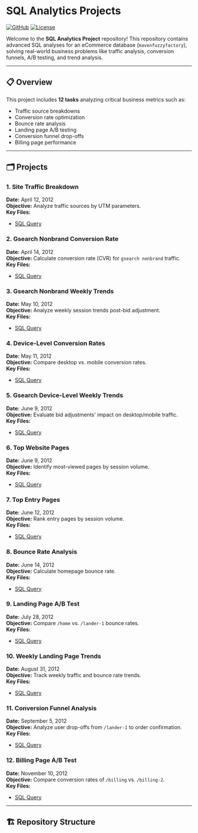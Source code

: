 # SQL Analytics Projects

[![GitHub](https://img.shields.io/badge/GitHub-Repository-blue?logo=github)](https://github.com/AnasAkhomach/SQL_Analytics)
[![License](https://img.shields.io/badge/License-MIT-green)](https://opensource.org/licenses/MIT)

Welcome to the **SQL Analytics Project** repository! This repository contains advanced SQL analyses for an eCommerce database (`mavenfuzzyfactory`), solving real-world business problems like traffic analysis, conversion funnels, A/B testing, and trend analysis.

---

## 📋 Overview
This project includes **12 tasks** analyzing critical business metrics such as:
- Traffic source breakdowns
- Conversion rate optimization
- Bounce rate analysis
- Landing page A/B testing
- Conversion funnel drop-offs
- Billing page performance

---

## 🗂️ Projects
### 1. **Site Traffic Breakdown**  
**Date:** April 12, 2012  
**Objective:** Analyze traffic sources by UTM parameters.  
**Key Files:**  
- [SQL Query](queries/traffic_breakdown.sql)  

### 2. **Gsearch Nonbrand Conversion Rate**  
**Date:** April 14, 2012  
**Objective:** Calculate conversion rate (CVR) for `gsearch nonbrand` traffic.  
**Key Files:**  
- [SQL Query](queries/gsearch_conversion_rate.sql)  

### 3. **Gsearch Nonbrand Weekly Trends**  
**Date:** May 10, 2012  
**Objective:** Analyze weekly session trends post-bid adjustment.  
**Key Files:**  
- [SQL Query](queries/gsearch_weekly_trends.sql)  

### 4. **Device-Level Conversion Rates**  
**Date:** May 11, 2012  
**Objective:** Compare desktop vs. mobile conversion rates.  
**Key Files:**  
- [SQL Query](queries/device_conversion_rates.sql)  

### 5. **Gsearch Device-Level Weekly Trends**  
**Date:** June 9, 2012  
**Objective:** Evaluate bid adjustments' impact on desktop/mobile traffic.  
**Key Files:**  
- [SQL Query](queries/device_weekly_trends.sql)  

### 6. **Top Website Pages**  
**Date:** June 9, 2012  
**Objective:** Identify most-viewed pages by session volume.  
**Key Files:**  
- [SQL Query](queries/top_pages.sql)  

### 7. **Top Entry Pages**  
**Date:** June 12, 2012  
**Objective:** Rank entry pages by session volume.  
**Key Files:**  
- [SQL Query](queries/top_entry_pages.sql)  

### 8. **Bounce Rate Analysis**  
**Date:** June 14, 2012  
**Objective:** Calculate homepage bounce rate.  
**Key Files:**  
- [SQL Query](queries/bounce_rate_analysis.sql)  

### 9. **Landing Page A/B Test**  
**Date:** July 28, 2012  
**Objective:** Compare `/home` vs. `/lander-1` bounce rates.  
**Key Files:**  
- [SQL Query](queries/lander_ab_test.sql)  

### 10. **Weekly Landing Page Trends**  
**Date:** August 31, 2012  
**Objective:** Track weekly traffic and bounce rate trends.  
**Key Files:**  
- [SQL Query](queries/weekly_trends.sql)  

### 11. **Conversion Funnel Analysis**  
**Date:** September 5, 2012  
**Objective:** Analyze user drop-offs from `/lander-1` to order confirmation.  
**Key Files:**  
- [SQL Query](queries/conversion_funnel.sql)  

### 12. **Billing Page A/B Test**  
**Date:** November 10, 2012  
**Objective:** Compare conversion rates of `/billing` vs. `/billing-2`.  
**Key Files:**  
- [SQL Query](queries/billing_ab_test.sql)  

---

## 🏗️ Repository Structure
